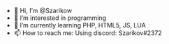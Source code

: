 - 👋 Hi, I’m @Szarikow
- 👀 I’m interested in programming
- 🌱 I’m currently learning PHP, HTML5, JS, LUA
- 📫 How to reach me: Using discord: Szarikov#2372
